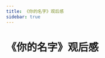 ```yaml
---
title: 《你的名字》观后感
sidebar: true
---
```


# 《你的名字》观后感

<ClientOnly>
<title-pv/>
</ClientOnly>


<ClientOnly>
  <leave/>
</ClientOnly/>